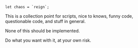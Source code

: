 ``let chaos = `reign`;``

This is a collection point for scripts, nice to knows, funny code, questionable code, and stuff in general.

None of this should be implemented.

Do what you want with it, at your own risk.
